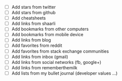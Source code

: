 * [ ] Add stars from twitter
* [ ] Add stars from github
* [ ] Add cheatsheets
* [ ] Add links from shaarli
* [ ] Add bookmarks from other computers
* [ ] Add bookmarks from mobile device
* [ ] Add links from blog
* [ ] Add favorites from reddit
* [ ] Add favorites from stack exchange communities
* [ ] Add links from inbox (gmail)
* [ ] Add links from social networks (fb, google+)
* [ ] Add links from rememberthemilk
* [ ] Add lists from my bullet journal (developer values ...)
